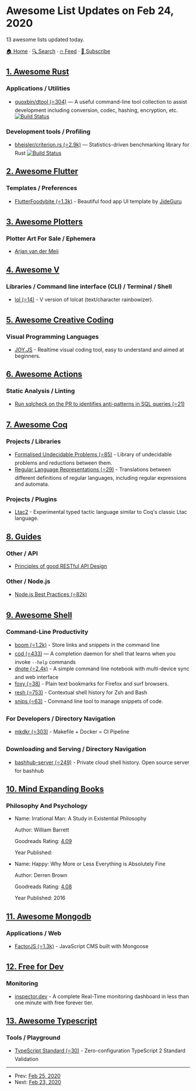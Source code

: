 # Awesome List Updates on Feb 24, 2020

13 awesome lists updated today.

[🏠 Home](/README.md) · [🔍 Search](https://test.trackawesomelist.com/search/) · [🔥 Feed](https://test.trackawesomelist.com/feed.xml) · [📮 Subscribe](https://trackawesomelist.us17.list-manage.com/subscribe?u=d2f0117aa829c83a63ec63c2f&id=36a103854c)



## [1. Awesome Rust](/content/rust-unofficial/awesome-rust/README.md)

### Applications / Utilities

*   [guoxbin/dtool (⭐304)](https://github.com/guoxbin/dtool) — A useful command-line tool collection to assist development including conversion, codec, hashing, encryption, etc. [![Build Status](https://api.travis-ci.org/guoxbin/dtool.svg?branch=master)](https://travis-ci.org/guoxbin/dtool)

### Development tools / Profiling

*   [bheisler/criterion.rs (⭐2.9k)](https://github.com/bheisler/criterion.rs) — Statistics-driven benchmarking library for Rust [![Build Status](https://api.travis-ci.org/bheisler/criterion.rs.svg?branch=master)](https://travis-ci.org/bheisler/criterion.rs)

## [2. Awesome Flutter](/content/Solido/awesome-flutter/README.md)

### Templates / Preferences

*   [FlutterFoodybite (⭐1.3k)](https://github.com/JideGuru/FlutterFoodybite) <!--stargazers:JideGuru/FlutterFoodybite--> - Beautiful food app UI template by [JideGuru](https://github.com/JideGuru)

## [3. Awesome Plotters](/content/beardicus/awesome-plotters/README.md)

### Plotter Art For Sale / Ephemera

*   [Arjan van der Meij](https://dutchplottr.nl/en/)

## [4. Awesome V](/content/vlang/awesome-v/README.md)

### Libraries / Command line interface (CLI) / Terminal / Shell

*   [lol (⭐14)](https://github.com/0xLeif/lol) - V version of lolcat (text/character rainbowizer).

## [5. Awesome Creative Coding](/content/terkelg/awesome-creative-coding/README.md)

### Visual Programming Languages

*   [JOY.JS](https://ncase.me/joy/) - Realtime visual coding tool, easy to understand and aimed at beginners.

## [6. Awesome Actions](/content/sdras/awesome-actions/README.md)

### Static Analysis / Linting

*   [Run sqlcheck on the PR to identifies anti-patterns in SQL queries (⭐21)](https://github.com/yokawasa/action-sqlcheck)

## [7. Awesome Coq](/content/coq-community/awesome-coq/README.md)

### Projects / Libraries

*   [Formalised Undecidable Problems (⭐85)](https://github.com/uds-psl/coq-library-undecidability) - Library of undecidable problems and reductions between them.
*   [Regular Language Representations (⭐29)](https://github.com/coq-community/reglang) - Translations between different definitions of regular languages, including regular expressions and automata.

### Projects / Plugins

*   [Ltac2](https://coq.inria.fr/refman/proof-engine/ltac2.html) - Experimental typed tactic language similar to Coq's classic Ltac language.

## [8. Guides](/content/NARKOZ/guides/README.md)

### Other / API

*   [Principles of good RESTful API
    Design](https://web.archive.org/web/20190315165355/https://www.codeplanet.io/principles-good-restful-api-design/)

### Other / Node.js

*   [Node.js Best Practices (⭐82k)](https://github.com/goldbergyoni/nodebestpractices#readme)

## [9. Awesome Shell](/content/alebcay/awesome-shell/README.md)

### Command-Line Productivity

*   [boom (⭐1.2k)](https://github.com/holman/boom) - Store links and snippets in the command line
*   [cod (⭐433)](https://github.com/dim-an/cod) — A completion daemon for shell that learns when you invoke `--help` commands
*   [dnote (⭐2.4k)](https://github.com/dnote/dnote) - A simple command line notebook with multi-device sync and web interface
*   [foxy (⭐38)](https://github.com/s-p-k/foxy) - Plain text bookmarks for Firefox and surf browsers.
*   [resh (⭐753)](https://github.com/curusarn/resh) - Contextual shell history for Zsh and Bash
*   [snips (⭐63)](https://github.com/srijanshetty/snips) - Command line tool to manage snippets of code.

### For Developers / Directory Navigation

*   [mkdkr (⭐303)](https://github.com/rosineygp/mkdkr) - Makefile + Docker = CI Pipeline

### Downloading and Serving / Directory Navigation

*   [bashhub-server (⭐249)](https://github.com/nicksherron/bashhub-server) - Private cloud shell history. Open source server for bashhub

## [10. Mind Expanding Books](/content/hackerkid/Mind-Expanding-Books/README.md)

### Philosophy And Psychology

- Name: Irrational Man: A Study in Existential Philosophy

  Author: William Barrett

  Goodreads Rating: [4.09](https://www.goodreads.com/book/show/83321.Irrational_Man)

  Year Published: 


- Name: Happy: Why More or Less Everything is Absolutely Fine

  Author: Derren Brown

  Goodreads Rating: [4.08](https://www.goodreads.com/book/show/30142270-happy)

  Year Published: 2016



## [11. Awesome Mongodb](/content/ramnes/awesome-mongodb/README.md)

### Applications / Web

*   [FactorJS (⭐1.3k)](https://github.com/fiction-com/factor) - JavaScript CMS built with Mongoose

## [12. Free for Dev](/content/ripienaar/free-for-dev/README.md)

### Monitoring

*   [inspector.dev](https://www.inspector.dev) - A complete Real-Time monitoring dashboard in less than one minute with free forever tier.

## [13. Awesome Typescript](/content/dzharii/awesome-typescript/README.md)

### Tools / Playground

*   [TypeScript Standard (⭐30)](https://github.com/e2tox/typescript-standard) - Zero-configuration TypeScript 2 Standard Validation

---

- Prev: [Feb 25, 2020](/content/2020/02/25/README.md)
- Next: [Feb 23, 2020](/content/2020/02/23/README.md)